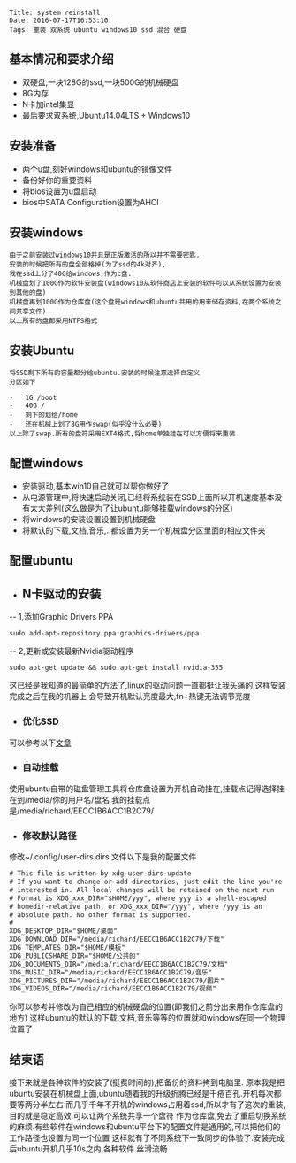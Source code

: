     Title: system reinstall
    Date: 2016-07-17T16:53:10
    Tags: 重装 双系统 ubuntu windows10 ssd 混合 硬盘

##   基本情况和要求介绍
- 双硬盘,一块128G的ssd,一块500G的机械硬盘
- 8G内存
- N卡加intel集显
- 最后要求双系统,Ubuntu14.04LTS + Windows10

<!-- more -->

##   安装准备
- 两个u盘,刻好windows和ubuntu的镜像文件
- 备份好你的重要资料
- 将bios设置为u盘启动
- bios中SATA Configuration设置为AHCI

##   安装windows
    由于之前安装过windows10并且是正版激活的所以并不需要密匙.
    安装的时候把所有的盘全部格掉(为了ssd的4k对齐),
    我在ssd上分了40G给windows,作为c盘.
    机械盘划了100G作为软件安装盘(windows10从软件商店上安装的软件可以从系统设置为安装到其他的盘)
    机械盘再划100G作为仓库盘(这个盘是windows和ubuntu共用的用来储存资料,在两个系统之间共享文件)
    以上所有的盘都采用NTFS格式

##   安装Ubuntu
    将SSD剩下所有的容量都分给ubuntu.安装的时候注意选择自定义
    分区如下

    -   1G /boot
    -   40G /
    -   剩下的划给/home
    -   还在机械上划了8G用作swap(似乎没什么必要)
    以上除了swap.所有的盘符采用EXT4格式,将home单独挂在可以方便将来重装

## 配置windows
-   安装驱动,基本win10自己就可以帮你做好了
-   从电源管理中,将快速启动关闭,已经将系统装在SSD上面所以开机速度基本没有太大差别(这么做是为了让ubuntu能够挂载windows的分区)
-   将windows的安装设置设置到机械硬盘
-   将默认的下载,文档,音乐,..都设置为另一个机械盘分区里面的相应文件夹



## 配置ubuntu

- ## N卡驱动的安装

--    1,添加Graphic Drivers PPA

```shell
sudo add-apt-repository ppa:graphics-drivers/ppa
```

--   2,更新或安装最新Nvidia驱动程序

```shell
sudo apt-get update && sudo apt-get install nvidia-355
```
这已经是我知道的最简单的方法了,linux的驱动问题一直都挺让我头痛的.这样安装完成之后在我的机器上
会导致开机默认亮度最大,fn+热键无法调节亮度

-   ### 优化SSD
可以参考以下[文章](sites.google.com/site/easylinuxtipsproject/ssd#TOC-Avoid-quick-wear:-reduce-write-actions)


- ### 自动挂载
使用ubuntu自带的磁盘管理工具将仓库盘设置为开机自动挂在,挂载点记得选择挂在到/media/你的用户名/盘名
我的挂载点是/media/richard/EECC1B6ACC1B2C79/

- ### 修改默认路径
修改~/.config/user-dirs.dirs 文件以下是我的配置文件

```txt
# This file is written by xdg-user-dirs-update
# If you want to change or add directories, just edit the line you're
# interested in. All local changes will be retained on the next run
# Format is XDG_xxx_DIR="$HOME/yyy", where yyy is a shell-escaped
# homedir-relative path, or XDG_xxx_DIR="/yyy", where /yyy is an
# absolute path. No other format is supported.
#
XDG_DESKTOP_DIR="$HOME/桌面"
XDG_DOWNLOAD_DIR="/media/richard/EECC1B6ACC1B2C79/下载"
XDG_TEMPLATES_DIR="$HOME/模板"
XDG_PUBLICSHARE_DIR="$HOME/公共的"
XDG_DOCUMENTS_DIR="/media/richard/EECC1B6ACC1B2C79/文档"
XDG_MUSIC_DIR="/media/richard/EECC1B6ACC1B2C79/音乐"
XDG_PICTURES_DIR="/media/richard/EECC1B6ACC1B2C79/图片"
XDG_VIDEOS_DIR="/media/richard/EECC1B6ACC1B2C79/视频"
```

你可以参考并修改为自己相应的机械硬盘的位置(即我们之前分出来用作仓库盘的地方)
这样ubuntu的默认的下载,文档,音乐等等的位置就和windows在同一个物理位置了

## 结束语

接下来就是各种软件的安装了(挺费时间的),把备份的资料拷到电脑里.
原本我是把ubuntu安装在机械盘上面,ubuntu随着我的升级折腾已经是千疮百孔.开机每次都要等两分半左右
而几乎千年不开机的windows占用着ssd,所以才有了这次的重装,目的就是稳定高效.可以让两个系统共享一个盘符
作为仓库盘,免去了重启切换系统的麻烦.有些软件在windows和ubuntu平台下的配置文件是通用的,可以把他们的工作路径也设置为同一个位置
这样就有了不同系统下一致同步的体验了.安装完成后ubuntu开机几乎10s之内,各种软件
丝滑流畅
